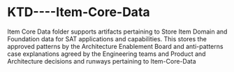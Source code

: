 # KTD----Item-Core-Data
Item Core Data folder supports artifacts pertaining to Store Item Domain and Foundation data for SAT applications and capabilities. This stores the approved patterns by the Architecture Enablement Board and anti-patterns case explanations agreed by the Engineering teams and Product and Architecture decisions and runways pertaining to Item-Core-Data
